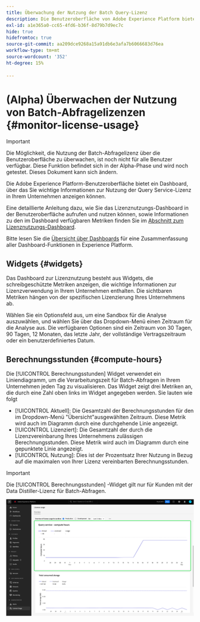 ```yaml
---
title: Überwachung der Nutzung der Batch Query-Lizenz
description: Die Benutzeroberfläche von Adobe Experience Platform bietet ein Dashboard, über das Sie wichtige Informationen zur Verwendung der Data Distiller-Lizenz durch Ihr Unternehmen anzeigen können.
exl-id: a1e365a0-cc65-4fd6-b36f-8d79b7d9ec7c
hide: true
hidefromtoc: true
source-git-commit: aa209dce9268a15a91db6e3afa7b6066683d76ea
workflow-type: tm+mt
source-wordcount: '352'
ht-degree: 15%

---
```


# (Alpha) Überwachen der Nutzung von Batch-Abfragelizenzen {#monitor-license-usage}

>[!IMPORTANT]
>
>Die Möglichkeit, die Nutzung der Batch-Abfragelizenz über die Benutzeroberfläche zu überwachen, ist noch nicht für alle Benutzer verfügbar. Diese Funktion befindet sich in der Alpha-Phase und wird noch getestet. Dieses Dokument kann sich ändern.

Die Adobe Experience Platform-Benutzeroberfläche bietet ein Dashboard, über das Sie wichtige Informationen zur Nutzung der Query Service-Lizenz in Ihrem Unternehmen anzeigen können.

Eine detaillierte Anleitung dazu, wie Sie das Lizenznutzungs-Dashboard in der Benutzeroberfläche aufrufen und nutzen können, sowie Informationen zu den im Dashboard verfügbaren Metriken finden Sie im [Abschnitt zum Lizenznutzungs-Dashboard](../../dashboards/guides/license-usage.md).

Bitte lesen Sie die [Übersicht über Dashboards](../../dashboards/home.md) für eine Zusammenfassung aller Dashboard-Funktionen in Experience Platform.

## Widgets {#widgets}

Das Dashboard zur Lizenznutzung besteht aus Widgets, die schreibgeschützte Metriken anzeigen, die wichtige Informationen zur Lizenzverwendung in Ihrem Unternehmen enthalten. Die sichtbaren Metriken hängen von der spezifischen Lizenzierung Ihres Unternehmens ab.

Wählen Sie ein Optionsfeld aus, um eine Sandbox für die Analyse auszuwählen, und wählen Sie über das Dropdown-Menü einen Zeitraum für die Analyse aus. Die verfügbaren Optionen sind ein Zeitraum von 30 Tagen, 90 Tagen, 12 Monaten, das letzte Jahr, der vollständige Vertragszeitraum oder ein benutzerdefiniertes Datum.

## Berechnungsstunden {#compute-hours}

Die [!UICONTROL Berechnungsstunden] Widget verwendet ein Liniendiagramm, um die Verarbeitungszeit für Batch-Abfragen in Ihrem Unternehmen jeden Tag zu visualisieren. Das Widget zeigt drei Metriken an, die durch eine Zahl oben links im Widget angegeben werden. Sie lauten wie folgt

- [!UICONTROL Aktuell]: Die Gesamtzahl der Berechnungsstunden für den im Dropdown-Menü &quot;Übersicht&quot;ausgewählten Zeitraum. Diese Metrik wird auch im Diagramm durch eine durchgehende Linie angezeigt.
- [!UICONTROL Lizenziert]: Die Gesamtzahl der durch die Lizenzvereinbarung Ihres Unternehmens zulässigen Berechnungsstunden. Diese Metrik wird auch im Diagramm durch eine gepunktete Linie angezeigt.
- [!UICONTROL Nutzung]: Dies ist der Prozentsatz Ihrer Nutzung in Bezug auf die maximalen von Ihrer Lizenz vereinbarten Berechnungsstunden.

>[!IMPORTANT]
>
>Die [!UICONTROL Berechnungsstunden] -Widget gilt nur für Kunden mit der Data Distiller-Lizenz für Batch-Abfragen.

![Das Dashboard zur Lizenznutzung mit hervorgehobenem Widget zur Berechnung der Stunden.](../images/data-distiller/compute-hours.png)

